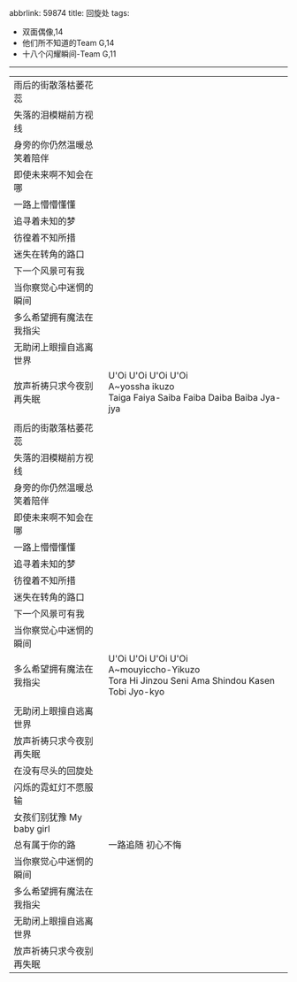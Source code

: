 abbrlink: 59874
title: 回旋处
tags:
  - 双面偶像,14
  - 他们所不知道的Team G,14
  - 十八个闪耀瞬间-Team G,11
---
|      |      |
|--|--|
|雨后的街散落枯萎花蕊|      |
|失落的泪模糊前方视线|      |
|身旁的你仍然温暖总笑着陪伴|      |
|即使未来啊不知会在哪|      |
|一路上懵懵懂懂|      |
|追寻着未知的梦|      |
|彷徨着不知所措|      |
|迷失在转角的路口|      |
|下一个风景可有我|      |
|当你察觉心中迷惘的瞬间|      |
|多么希望拥有魔法在我指尖|      |
|无助闭上眼擅自逃离世界|      |
|放声祈祷只求今夜别再失眠|U'Oi U'Oi U'Oi U'Oi<br>A~yossha ikuzo<br>Taiga Faiya Saiba Faiba Daiba Baiba Jya-jya|
|      |      |
|雨后的街散落枯萎花蕊|      |
|失落的泪模糊前方视线|      |
|身旁的你仍然温暖总笑着陪伴|      |
|即使未来啊不知会在哪|      |
|一路上懵懵懂懂|      |
|追寻着未知的梦|      |
|彷徨着不知所措|      |
|迷失在转角的路口|      |
|下一个风景可有我|      |
|当你察觉心中迷惘的瞬间|      |
|多么希望拥有魔法在我指尖|U'Oi U'Oi U'Oi U'Oi<br>A~mouyiccho-Yikuzo<br>Tora Hi Jinzou Seni Ama Shindou Kasen Tobi Jyo-kyo|
|      |      |
|无助闭上眼擅自逃离世界|      |
|放声祈祷只求今夜别再失眠|      |
|在没有尽头的回旋处|      |
|闪烁的霓虹灯不愿服输|      |
|女孩们别犹豫 My baby girl|      |
|总有属于你的路|一路追随 初心不悔|
|当你察觉心中迷惘的瞬间|      |
|多么希望拥有魔法在我指尖|      |
|无助闭上眼擅自逃离世界|      |
|放声祈祷只求今夜别再失眠|      |